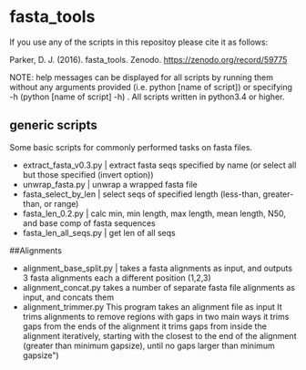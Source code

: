 # fasta_tools

If you use any of the scripts in this repositoy please cite it as follows:

Parker, D. J. (2016). fasta_tools. Zenodo. https://zenodo.org/record/59775

NOTE: help messages can be displayed for all scripts by running them without any arguments provided (i.e. python [name of script]) or specifying -h (python [name of script] -h) .
All scripts written in python3.4 or higher.

## generic scripts

Some basic scripts for commonly performed tasks on fasta files.

* extract_fasta_v0.3.py | extract fasta seqs specified by name (or select all but those specified (invert option))
* unwrap_fasta.py | unwrap a wrapped fasta file 
* fasta_select_by_len | select seqs of specified length (less-than, greater-than, or range) 
* fasta_len_0.2.py | calc min, min length, max length, mean length, N50, and base comp of fasta sequences 
* fasta_len_all_seqs.py | get len of all seqs 

##Alignments

* alignment_base_split.py | takes a fasta alignments as input, and outputs 3 fasta alignments each a different position (1,2,3)
* alignment_concat.py takes a number of separate fasta file alignments as input, and concats them 
* alignment_trimmer.py This program takes an alignment file as input It trims alignments to remove regions with gaps in two main ways it trims gaps from the ends of the alignment it trims gaps from inside the alignment iteratively, starting with the closest to the end of the alignment (greater than minimum gapsize), until no gaps larger than minimum gapsize")



